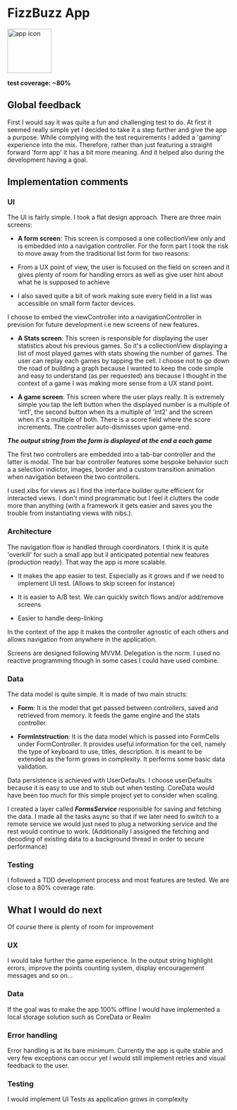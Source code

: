 
# FizzBuzz App

<img src="https://firebasestorage.googleapis.com/v0/b/nextfire-2a0ae.appspot.com/o/fbLogo.png?alt=media&token=d8974bc5-e098-4643-8030-748747ec503b" alt="app icon" width="100"/>

****test coverage: ~80%****

## Global feedback

First I would say it was quite a fun and challenging test to do. At first it seemed really simple yet I decided to take it a step further and give the app a purpose. While complying with the test requirements I added a 'gaming' experience into the mix. Therefore, rather than just featuring a straight forward 'form app' it has a bit more meaning. And it helped also during the development having a goal.

## Implementation comments

### UI

The UI is fairly simple. I took a flat design approach. There are three main screens:

- ****A form screen****: This screen is composed a one collectionView only and is embedded into a navigation controller. For the form part I took the risk to move away from the traditional list form for two reasons:

- From a UX point of view, the user is focused on the field on screen and it gives plenty of room for handling errors as well as give user hint about what he is supposed to achieve

- I also saved quite a bit of work making sure every field in a list was accessible on small form factor devices.

I choose to embed the viewController into a navigationController in prevision for future development i.e new screens of new features.

- ****A Stats screen****: This screen is responsible for displaying the user statistics about his previous games. So it's a collectionView displaying a list of most played games with stats showing the number of games. The user can replay each games by tapping the cell. I choose not to go down the road of building a graph because I wanted to keep the code simple and easy to understand (as per requested) ans because I thought in the context of a game I was making more sense from a UX stand point.

- ****A game screen****: This screen where the user plays really. It is extremely simple you tap the left button when the displayed number is a multiple of 'int1', the second button when its a multiple of 'int2' and the screen when it's a multiple of both. There is a score field where the score increments. The controller auto-dismisses upon game-end.

*****_The output string from the form is displayed at the end a each game_*****

The first two controllers are embedded into a tab-bar controller and the latter is modal. The bar bar controller features some bespoke behavior such a a selection indictor, images, border and a custom transition animation when navigation between the two controllers.

I used xibs for views as I find the interface builder quite efficient for interacted views. I don't mind programmatic but I feel it clutters the code more than anything (with a framework it gets easier and saves you the trouble from instantiating views with nibs.).

  

### Architecture

The navigation flow is handled through coordinators. I think it is quite 'overkill' for such a small app but iI anticipated potential new features (production ready). That way the app is more scalable.

  

- It makes the app easier to test. Especially as it grows and if we need to implement UI test. (Allows to skip screen for instance)

- It is easier to A/B test. We can quickly switch flows and/or add/remove screens

- Easier to handle deep-linking

  

In the context of the app it makes the controller agnostic of each others and allows navigation from anywhere in the application.

  

Screens are designed following MVVM. Delegation is the norm. I used no reactive programming though in some cases I could have used combine.

  

### Data

The data model is quite simple. It is made of two main structs:

  

- ****Form****: It is the model that get passed between controllers, saved and retrieved from memory. It feeds the game engine and the stats controller.

- ****FormIntstruction****: It is the data model which is passed into FormCells under FormController. It provides useful information for the cell, namely the type of keyboard to use, titles, description. It is meant to be extended as the form grows in complexity. It performs some basic data validation.

  

Data persistence is achieved with UserDefaults. I choose userDefaults because it is easy to use and to stub out when testing. CoreData would have been too much for this simple project yet to consider when scaling.

I created a layer called *****_FormsService_***** responsible for saving and fetching the data. I made all the tasks async so that if we later need to switch to a remote service we would just need to plug a networking service and the rest would continue to work. (Additionally I assigned the fetching and decoding of existing data to a background thread in order to secure performance)

  

### Testing

  

I followed a TDD development process and most features are tested. We are close to a 80% coverage rate.

  

## What I would do next

  

Of course there is plenty of room for improvement

### UX

I would take further the game experience. In the output string highlight errors, improve the points counting system, display encouragement messages and so on...

### Data

If the goal was to make the app 100% offline I would have implemented a local storage solution such as CoreData or Realm

### Error handling

Error handling is at its bare minimum. Currently the app is quite stable and very few exceptions can occur yet I would still implement retries and visual feedback to the user.

### Testing

I would implement UI Tests as application grows in complexity
